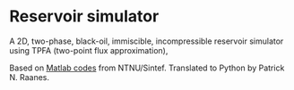 # Reservoir simulator

A 2D, two-phase, black-oil, immiscible, incompressible
reservoir simulator
using TPFA (two-point flux approximation),

Based on [Matlab codes](http://folk.ntnu.no/andreas/papers/ResSimMatlab.pdf)
from NTNU/Sintef.
Translated to Python by Patrick N. Raanes.
